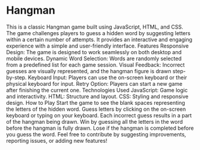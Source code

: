 # Hangman
 This is a classic Hangman game built using JavaScript, HTML, and CSS. The game challenges players to guess a hidden word by suggesting letters within a certain number of attempts. It provides an interactive and engaging experience with a simple and user-friendly interface.  Features Responsive Design: The game is designed to work seamlessly on both desktop and mobile devices. Dynamic Word Selection: Words are randomly selected from a predefined list for each game session. Visual Feedback: Incorrect guesses are visually represented, and the hangman figure is drawn step-by-step. Keyboard Input: Players can use the on-screen keyboard or their physical keyboard for input. Retry Option: Players can start a new game after finishing the current one. Technologies Used JavaScript: Game logic and interactivity. HTML: Structure and layout. CSS: Styling and responsive design. How to Play Start the game to see the blank spaces representing the letters of the hidden word. Guess letters by clicking on the on-screen keyboard or typing on your keyboard. Each incorrect guess results in a part of the hangman being drawn. Win by guessing all the letters in the word before the hangman is fully drawn. Lose if the hangman is completed before you guess the word. Feel free to contribute by suggesting improvements, reporting issues, or adding new features!
